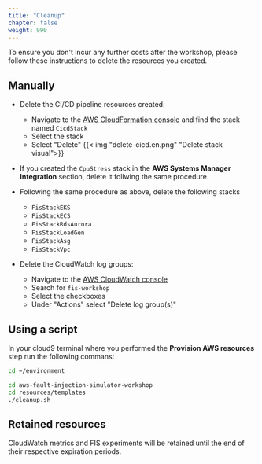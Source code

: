 ```yaml
---
title: "Cleanup"
chapter: false
weight: 990
---
```


To ensure you don't incur any further costs after the workshop, please follow these instructions to delete the resources you created.

## Manually

* Delete the CI/CD pipeline resources created: 
  * Navigate to the [AWS CloudFormation console](https://console.aws.amazon.com/cloudformation/home?#/stacks?filteringStatus=active&filteringText=CicdStack&viewNested=true&hideStacks=false) and find the stack named `CicdStack` 
  * Select the stack 
  * Select "Delete" 
  {{< img "delete-cicd.en.png" "Delete stack visual">}}
* If you created the `CpuStress` stack in the **AWS Systems Manager Integration** section, delete it follwing the same procedure.
* Following the same procedure as above, delete the following stacks
  * `FisStackEKS`
  * `FisStackECS`
  * `FisStackRdsAurora`
  * `FisStackLoadGen`
  * `FisStackAsg`
  * `FisStackVpc`

* Delete the CloudWatch log groups:
  * Navigate to the [AWS CloudWatch console](https://console.aws.amazon.com/cloudwatch/home?#logsV2:log-groups$3FlogGroupNameFilter$3Dfis-workshop)
  * Search for `fis-workshop`
  * Select the checkboxes
  * Under "Actions" select "Delete log group(s)"

## Using a script

In your cloud9 terminal where you performed the **Provision AWS resources** step run the following commans:

```bash
cd ~/environment
```

```bash
cd aws-fault-injection-simulator-workshop
cd resources/templates
./cleanup.sh
```

## Retained resources

CloudWatch metrics and FIS experiments will be retained until the end of their respective expiration periods.

